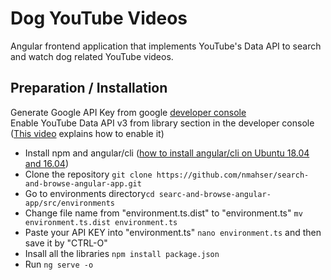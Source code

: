 # Dog YouTube Videos
Angular frontend application that implements YouTube's Data API to search and watch dog related YouTube videos.

## Preparation / Installation

Generate Google API Key from google [developer console](https://console.developers.google.com) <br>
Enable YouTube Data API v3 from library section in the developer console ([This video](https://www.youtube.com/watch?v=pP4zvduVAqo) explains how to enable it) <br>

- Install npm and angular/cli ([how to install angular/cli on Ubuntu 18.04 and 16.04](https://tecadmin.net/install-angular-on-ubuntu/)) <br>
- Clone the repository `git clone https://github.com/nmahser/search-and-browse-angular-app.git` <br>
- Go to environments directory`cd searc-and-browse-angular-app/src/environments` <br>
- Change file name from "environment.ts.dist" to "environment.ts" `mv environment.ts.dist environment.ts` <br>
- Paste your API KEY into "environment.ts" `nano environment.ts` and then save it by "CTRL-O" <br>
- Insall all the libraries `npm install package.json` <br>
- Run `ng serve -o`
